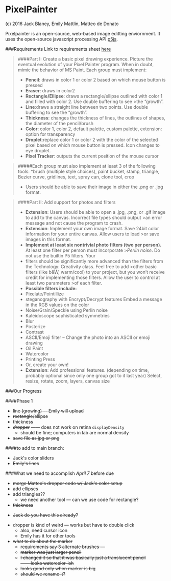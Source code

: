 # PixelPainter
(c) 2016 Jack Blaney, Emily Mattlin, Matteo de Donato

Pixelpainter is an open-source, web-based image editting enviornment.
It uses the open-source javascript processing API [p5js](p5js.org).

###Requirements
Link to requirements sheet [here](https://trinityschoolnyc.myschoolapp.com/ftpimages/390/download/download_1789690.pdf)

> ####Part I: ​Create a basic pixel drawing experience.
>Picture the eventual evolution of your Pixel Painter program. When in doubt, mimic the behavior of MS Paint.
>Each group must implement:
> - **Pencil**: ​draws in color 1 or color 2 based on which mouse button is pressed
> - **Eraser**: ​draws in color2
> - **Rectangle/Ellipse**: ​draws a rectangle/ellipse outlined with color 1 and filled with color 2. Use double buffering to see >the “growth”.
> - **Line**:​draws a straight line between two points. Use double buffering to see the “growth”.
> - **Thickness**: ​changes the thickness of lines, the outlines of shapes, the diameter of the pencil/brush
> - **Color**: ​color 1, color 2, default palette, custom palette, extension: option for transparency
> - **Droplet**:​​replace color 1 or color 2 with the color of the selected pixel based on which mouse button is pressed. 
> Icon changes to eye droplet.
> - **Pixel Tracker**: ​outputs the current position of the mouse cursor

>#####Each group must also implement at least 3 of the following tools:
>  *brush (multiple style choices), paint bucket, stamp, triangle, Bezier curve, gridlines, text, spray can, clone tool, crop
> - Users should be able to save their image in either the .png or .jpg format.

> ####Part II: ​Add support for photos and filters
> - **Extension**: Users should be able to open a .jpg, .png, or .gif image to add to the canvas. Incorrect file types should output >an error message and not cause the
>program to crash.
> - **Extension**: Implement your own image format. Save 24­bit color information for your entire canvas. Allow users to load >or save images in this format.
> - **Implement at least six non­trivial photo filters (two per person).** At least one filter per person must incorporate >*Perlin noise*. Do not use the built­in P5 filters. Your
> - filters should be significantly more advanced than the filters from the Technology: Creativity class. Feel free to add >other basic filters (like b&W, warm/cool) to
>your project, but you won’t receive credit for implementing those filters. Allow the user to control at least two parameters >of each filter.
> - **Possible filters include:**
> - Pixelate/Pointillize
> - steganography with Encrypt/Decrypt features­ Embed a message in the RGB values on the color
> - Noise/Grain/Speckle using Perlin noise
> - Kaleidoscope­ sophisticated symmetries
> - Blur
> - Posterize
> - Contrast
> - ASCII/Emoji filter – Change the photo into an ASCII or emoji drawing
> - Oil Paint
> - Watercolor
> - Printing Press
> - Or, create your own!
> - **Extension​**: Add professional features. (depending on time, probably optional since only one group got to it last year)
>­Select, resize, rotate, zoom, layers, canvas size

###Our Progress

####Phase 1
- ~~line (growing) -- Emily will upload~~
- ~~rectangle~~/ellipse
- thickness
- ~~*dropper*~~ —— does not work on retina `displayDensity` 
  * should be fine; computers in lab are normal density 
- ~~save file as jpg or png~~

####to add to main branch:
- Jack's color sliders
- ~~Emily's lines~~

###What we need to accomplish *April 7* before due
- ~~merge Matteo's dropper code w/ Jack's color setup~~
- add ellipses
- add triangles??
  * we need another tool — can we use code for rectangle?
- ~~thickness~~
 * ~~Jack do you have this already?~~
- dropper is kind of weird — works but have to double click
  * also, need cursor icon
  * Emily has it for other tools
- ~~what to do about the marker~~
  * ~~requirements say 3 alternate brushes —~~
  * ~~marker was just larger pencil~~
  * ~~I changed it so that it was basically just a translucent pencil —— looks watercolor-ish~~
  * ~~looks good only when marker is big~~
  * ~~should we rename it?~~
